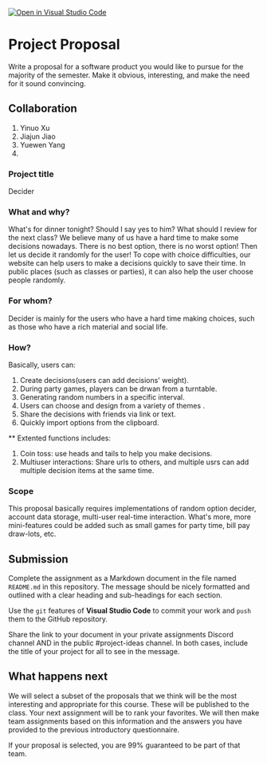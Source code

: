 [![Open in Visual Studio Code](https://classroom.github.com/assets/open-in-vscode-c66648af7eb3fe8bc4f294546bfd86ef473780cde1dea487d3c4ff354943c9ae.svg)](https://classroom.github.com/online_ide?assignment_repo_id=8391232&assignment_repo_type=AssignmentRepo)
<!-- # Project Proposal

Write a proposal for a software product you would like to pursue for the majority of the semester. Make it obvious, interesting, and make the need for it sound convincing.

## Collaboration

You are welcome to write a proposal with up to 5 other students, if desired. If you do work with others on the proposal, you **must** clearly indicate the names of all the team members in your proposal.

## What to include

Your proposal must focus on the product's value proposition, including answers to the questions below. Keep it thorough but concise. If you are not clear on whether your writing is any good, consult with a friend. -->
# Project Proposal

Write a proposal for a software product you would like to pursue for the majority of the semester. Make it obvious, interesting, and make the need for it sound convincing.

## Collaboration

1. Yinuo Xu
2. Jiajun Jiao
3. Yuewen Yang
4. 


### Project title

Decider

### What and why?

What's for dinner tonight? Should I say yes to him? What should I review for the next class? We believe many of us have a hard time to make some decisions nowadays.
There is no best option, there is no worst option! Then let us decide it randomly for the user!
To cope with choice difficulties, our website can help users to make a decisions quickly to save their time. In public places (such as classes or parties), it can also help the user choose people randomly.

### For whom?

Decider is mainly for the users who have a hard time making choices, such as those who have a rich material and social life.

### How?
Basically, users can:
1. Create decisions(users can add decisions' weight).
2. During party games, players can be drwan from a turntable. 
3. Generating random numbers in a specific interval. 
4. Users can choose and design from a variety of themes .
5. Share the decisions with friends via link or text. 
6. Quickly import options from the clipboard.
 
 **
Extented functions includes:
1. Coin toss: use heads and tails to help you make decisions.
2. Multiuser interactions: Share urls to others, and multiple usrs can add multiple decision items at the same time.

### Scope

This proposal basically requires implementations of random option decider, account data storage, multi-user real-time interaction. What's more, more mini-features could be added such as small games for party time, bill pay draw-lots, etc.

## Submission

Complete the assignment as a Markdown document in the file named `README.md` in this repository. The message should be nicely formatted and outlined with a clear heading and sub-headings for each section.

Use the `git` features of **Visual Studio Code** to commit your work and `push` them to the GitHub repository.

Share the link to your document in your private assignments Discord channel AND in the public #project-ideas channel. In both cases, include the title of your project for all to see in the message.

## What happens next

We will select a subset of the proposals that we think will be the most interesting and appropriate for this course. These will be published to the class. Your next assignment will be to rank your favorites. We will then make team assignments based on this information and the answers you have provided to the previous introductory questionnaire.

If your proposal is selected, you are 99% guaranteed to be part of that team.

